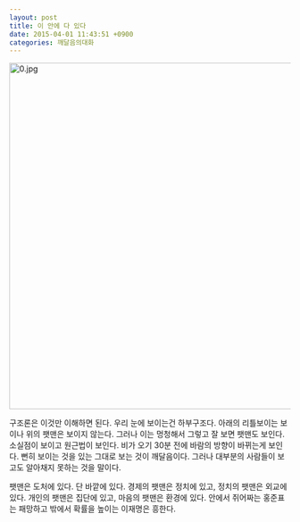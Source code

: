 ```yaml
---
layout: post
title: 이 안에 다 있다
date: 2015-04-01 11:43:51 +0900
categories: 깨달음의대화
---
```

<img src="assets/attach/images/198/701/577/0.jpg" alt="0.jpg" width="534" height="621" />



  


   
구조론은 이것만 이해하면 된다. 우리 눈에 보이는건 하부구조다. 아래의 리틀보이는 보이나 위의 팻맨은 보이지 않는다. 그러나 이는 멍청해서 그렇고 잘 보면 팻맨도 보인다. 소실점이 보이고 원근법이 보인다. 비가 오기 30분 전에 바람의 방향이 바뀌는게 보인다. 뻔히 보이는 것을 있는 그대로 보는 것이 깨달음이다. 그러나 대부분의 사람들이 보고도 알아채지 못하는 것을 말이다.

팻맨은 도처에 있다. 단 바깥에 있다. 경제의 팻맨은 정치에 있고, 정치의 팻맨은 외교에 있다. 개인의 팻맨은 집단에 있고, 마음의 팻맨은 환경에 있다. 안에서 쥐어짜는 홍준표는 패망하고 밖에서 확률을 높이는 이재명은 흥한다.
